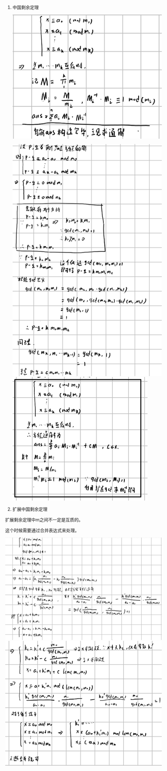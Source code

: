 1. 中国剩余定理

   ![image-20230711072158823](img/image-20230711072158823.png)

   ![image-20230711072244223](img/image-20230711072244223.png)![image-20230711072256894](img/image-20230711072256894.png)

2. 扩展中国剩余定理

扩展剩余定理中m之间不一定是互质的。

这个时候需要通过合并表达式来处理。

![image-20230711080255755](img/image-20230711080255755.png)![image-20230711080308695](img/image-20230711080308695.png)

